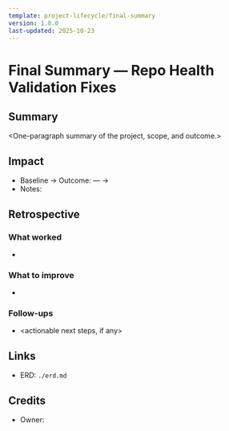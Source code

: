 ```yaml
---
template: project-lifecycle/final-summary
version: 1.0.0
last-updated: 2025-10-23
---
```


# Final Summary — Repo Health Validation Fixes

## Summary

<One-paragraph summary of the project, scope, and outcome.>

## Impact

- Baseline → Outcome: <metric name> — <before> → <after>
- Notes: <brief context for metrics and effects>

## Retrospective

### What worked

- <list>

### What to improve

- <list>

### Follow-ups

- <actionable next steps, if any>

## Links

- ERD: `./erd.md`

## Credits

- Owner: <owner or team>
